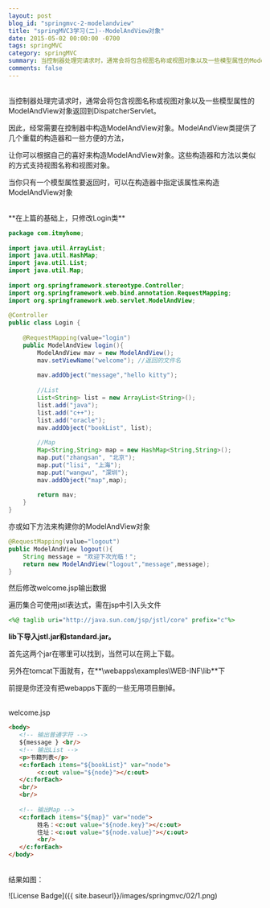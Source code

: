 ```yaml
---
layout: post
blog_id: "springmvc-2-modelandview"
title: "springMVC3学习(二)--ModelAndView对象"
date: 2015-05-02 00:00:00 -0700
tags: springMVC
category: springMVC
summary: 当控制器处理完请求时，通常会将包含视图名称或视图对象以及一些模型属性的ModelAndView对象返回到DispatcherServlet。
comments: false
---
```

</br>
当控制器处理完请求时，通常会将包含视图名称或视图对象以及一些模型属性的ModelAndView对象返回到DispatcherServlet。

因此，经常需要在控制器中构造ModelAndView对象。ModelAndView类提供了几个重载的构造器和一些方便的方法，

让你可以根据自己的喜好来构造ModelAndView对象。这些构造器和方法以类似的方式支持视图名称和视图对象。

当你只有一个模型属性要返回时，可以在构造器中指定该属性来构造ModelAndView对象

</br>
**在上篇的基础上，只修改Login类**

```java
package com.itmyhome;  
  
import java.util.ArrayList;  
import java.util.HashMap;  
import java.util.List;  
import java.util.Map;  
  
import org.springframework.stereotype.Controller;  
import org.springframework.web.bind.annotation.RequestMapping;  
import org.springframework.web.servlet.ModelAndView;  
  
@Controller  
public class Login {  
  
    @RequestMapping(value="login")  
    public ModelAndView login(){  
        ModelAndView mav = new ModelAndView();  
        mav.setViewName("welcome"); //返回的文件名  
          
        mav.addObject("message","hello kitty");  
          
        //List  
        List<String> list = new ArrayList<String>();  
        list.add("java");  
        list.add("c++");  
        list.add("oracle");  
        mav.addObject("bookList", list);  
          
        //Map  
        Map<String,String> map = new HashMap<String,String>();  
        map.put("zhangsan", "北京");  
        map.put("lisi", "上海");  
        map.put("wangwu", "深圳");  
        mav.addObject("map",map);  
          
        return mav;  
    }  
}
```

亦或如下方法来构建你的ModelAndView对象

```java
@RequestMapping(value="logout")  
public ModelAndView logout(){  
    String message = "欢迎下次光临！";  
    return new ModelAndView("logout","message",message);  
}
```

然后修改welcome.jsp输出数据

遍历集合可使用jstl表达式，需在jsp中引入头文件

```jsp
<%@ taglib uri="http://java.sun.com/jsp/jstl/core" prefix="c"%>
```

**lib下导入jstl.jar和standard.jar。**

首先这两个jar在哪里可以找到，当然可以在网上下载。

另外在tomcat下面就有，在**\webapps\examples\WEB-INF\lib**下

前提是你还没有把webapps下面的一些无用项目删掉。

</br>
welcome.jsp

```html
<body>  
   <!-- 输出普通字符 -->  
   ${message } <br/>  
   <!-- 输出List -->  
   <p>书籍列表</p>  
   <c:forEach items="${bookList}" var="node">  
        <c:out value="${node}"></c:out>  
   </c:forEach>  
   <br/>  
   <br/>  
     
   <!-- 输出Map -->  
   <c:forEach items="${map}" var="node">  
        姓名：<c:out value="${node.key}"></c:out>  
        住址：<c:out value="${node.value}"></c:out>  
        <br/>  
   </c:forEach>  
</body>
```

</br>
结果如图：

![License Badge]({{ site.baseurl}}/images/springmvc/02/1.png)

</br>